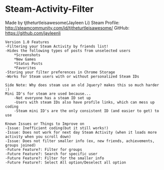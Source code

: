 # Steam-Activity-Filter

Made by tjtheturtleisawesome(Jayleen Li)
	Steam Profile: http://steamcommunity.com/id/tjtheturtleisawesome/
	GitHub: https://github.com/jayleenli
	
	Version 1.0 Features
	-Filtering your Steam Activity by friends list!
	-Hides the following types of posts from unselected users
		*Screenshots
		*New Games
		*Status Posts
		*Favorites
	-Storing your filter preferences in Chrome Storage
	-Works for Steam users with or without personalized Steam IDs
	
	Side Note: Why does steam use an old Jquery? makes this so much harder :)
	Mini ID's for steam are used because...
		-Not everyone has a steam ID set up
		-Users with steam IDs also have profile links, which can mess up coding
		-Steam mini ID's are the only consistent ID (and easier to get) to use
	
	Known Issues or Things to Improve on
	-Issue: Inefficient coding(but it still works!)
	-Issue: Does not work for next day Steam Activity (when it loads more activity when you scroll down)
	-Issue: Does not filter smaller info (ex, new friends, achievements, groups joined)
	-Future Feature?: Filter for groups
	-Future Feature?: Search for specific user
	-Future Feature?: Filter for the smaller info 
	-Future Feature?: Select All option/Deselect all option

